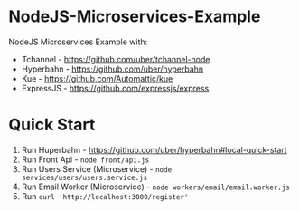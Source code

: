 # NodeJS-Microservices-Example
NodeJS Microservices Example with: 
- Tchannel - https://github.com/uber/tchannel-node
- Hyperbahn - https://github.com/uber/hyperbahn
- Kue - https://github.com/Automattic/kue
- ExpressJS - https://github.com/expressjs/express

# Quick Start
1. Run Huperbahn - https://github.com/uber/hyperbahn#local-quick-start
2. Run Front Api - ```node front/api.js```
3. Run Users Service (Microservice) - ```node services/users/users.service.js```
4. Run Email Worker (Microservice) - ```node workers/email/email.worker.js```
5. Run ```curl 'http://localhost:3000/register' ```


